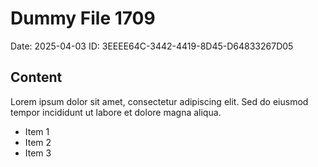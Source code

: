 # Dummy File 1709

Date: 2025-04-03
ID: 3EEEE64C-3442-4419-8D45-D64833267D05

## Content

Lorem ipsum dolor sit amet, consectetur adipiscing elit.
Sed do eiusmod tempor incididunt ut labore et dolore magna aliqua.

* Item 1
* Item 2
* Item 3
